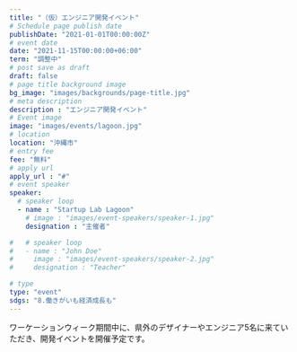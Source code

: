 ```yaml
---
title: "（仮）エンジニア開発イベント"
# Schedule page publish date
publishDate: "2021-01-01T00:00:00Z"
# event date
date: "2021-11-15T00:00:00+06:00"
term: "調整中"
# post save as draft
draft: false
# page title background image
bg_image: "images/backgrounds/page-title.jpg"
# meta description
description : "エンジニア開発イベント"
# Event image
image: "images/events/lagoon.jpg"
# location
location: "沖縄市"
# entry fee
fee: "無料"
# apply url
apply_url : "#"
# event speaker
speaker:
  # speaker loop
  - name : "Startup Lab Lagoon"
    # image : "images/event-speakers/speaker-1.jpg"
    designation : "主催者"

#   # speaker loop
#   - name : "John Doe"
#     image : "images/event-speakers/speaker-2.jpg"
#     designation : "Teacher"

# type
type: "event"
sdgs: "8.働きがいも経済成長も"
---
```


ワーケーションウィーク期間中に、県外のデザイナーやエンジニア5名に来ていただき、開発イベントを開催予定です。

